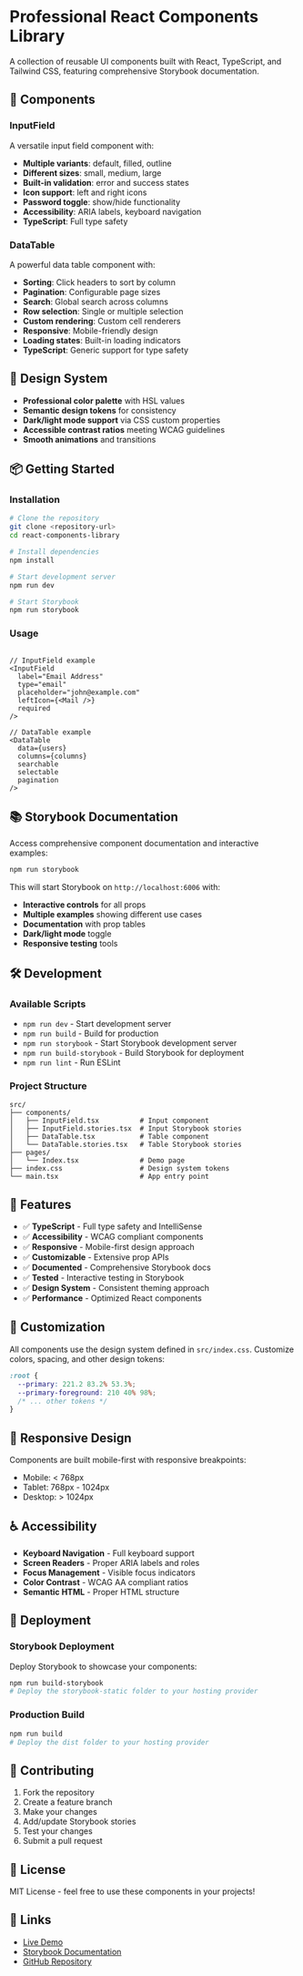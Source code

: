 # Professional React Components Library

A collection of reusable UI components built with React, TypeScript, and Tailwind CSS, featuring comprehensive Storybook documentation.

## 🚀 Components

### InputField
A versatile input field component with:
- **Multiple variants**: default, filled, outline
- **Different sizes**: small, medium, large  
- **Built-in validation**: error and success states
- **Icon support**: left and right icons
- **Password toggle**: show/hide functionality
- **Accessibility**: ARIA labels, keyboard navigation
- **TypeScript**: Full type safety

### DataTable
A powerful data table component with:
- **Sorting**: Click headers to sort by column
- **Pagination**: Configurable page sizes
- **Search**: Global search across columns
- **Row selection**: Single or multiple selection
- **Custom rendering**: Custom cell renderers
- **Responsive**: Mobile-friendly design
- **Loading states**: Built-in loading indicators
- **TypeScript**: Generic support for type safety

## 🎨 Design System

- **Professional color palette** with HSL values
- **Semantic design tokens** for consistency
- **Dark/light mode support** via CSS custom properties
- **Accessible contrast ratios** meeting WCAG guidelines
- **Smooth animations** and transitions

## 📦 Getting Started

### Installation

```bash
# Clone the repository
git clone <repository-url>
cd react-components-library

# Install dependencies
npm install

# Start development server
npm run dev

# Start Storybook
npm run storybook
```

### Usage

```tsx import { InputField, DataTable } from './components';

// InputField example
<InputField
  label="Email Address"
  type="email"
  placeholder="john@example.com"
  leftIcon={<Mail />}
  required
/>

// DataTable example
<DataTable
  data={users}
  columns={columns}
  searchable
  selectable
  pagination
/>
```

## 📚 Storybook Documentation

Access comprehensive component documentation and interactive examples:

```bash
npm run storybook
```

This will start Storybook on `http://localhost:6006` with:
- **Interactive controls** for all props
- **Multiple examples** showing different use cases
- **Documentation** with prop tables
- **Dark/light mode** toggle
- **Responsive testing** tools

## 🛠 Development

### Available Scripts

- `npm run dev` - Start development server
- `npm run build` - Build for production
- `npm run storybook` - Start Storybook development server
- `npm run build-storybook` - Build Storybook for deployment
- `npm run lint` - Run ESLint

### Project Structure

```
src/
├── components/
│   ├── InputField.tsx          # Input component
│   ├── InputField.stories.tsx  # Input Storybook stories
│   ├── DataTable.tsx           # Table component
│   └── DataTable.stories.tsx   # Table Storybook stories
├── pages/
│   └── Index.tsx               # Demo page
├── index.css                   # Design system tokens
└── main.tsx                    # App entry point
```

## 🎯 Features

- ✅ **TypeScript** - Full type safety and IntelliSense
- ✅ **Accessibility** - WCAG compliant components
- ✅ **Responsive** - Mobile-first design approach
- ✅ **Customizable** - Extensive prop APIs
- ✅ **Documented** - Comprehensive Storybook docs
- ✅ **Tested** - Interactive testing in Storybook
- ✅ **Design System** - Consistent theming approach
- ✅ **Performance** - Optimized React components

## 🎨 Customization

All components use the design system defined in `src/index.css`. Customize colors, spacing, and other design tokens:

```css
:root {
  --primary: 221.2 83.2% 53.3%;
  --primary-foreground: 210 40% 98%;
  /* ... other tokens */
}
```

## 📱 Responsive Design

Components are built mobile-first with responsive breakpoints:
- Mobile: < 768px
- Tablet: 768px - 1024px  
- Desktop: > 1024px

## ♿ Accessibility

- **Keyboard Navigation** - Full keyboard support
- **Screen Readers** - Proper ARIA labels and roles
- **Focus Management** - Visible focus indicators
- **Color Contrast** - WCAG AA compliant ratios
- **Semantic HTML** - Proper HTML structure

## 🚀 Deployment

### Storybook Deployment

Deploy Storybook to showcase your components:

```bash
npm run build-storybook
# Deploy the storybook-static folder to your hosting provider
```

### Production Build

```bash
npm run build
# Deploy the dist folder to your hosting provider
```

## 🤝 Contributing

1. Fork the repository
2. Create a feature branch
3. Make your changes
4. Add/update Storybook stories
5. Test your changes
6. Submit a pull request

## 📄 License

MIT License - feel free to use these components in your projects!

## 🔗 Links

- [Live Demo](https://your-demo-url.com)
- [Storybook Documentation](https://your-storybook-url.com)
- [GitHub Repository](https://github.com/your-username/react-components-library)